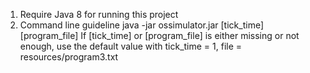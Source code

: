 1. Require Java 8 for running this project
2. Command line guideline
java -jar ossimulator.jar [tick_time] [program_file]
If [tick_time] or [program_file] is either missing or not enough, use the default value with tick_time = 1, file = resources/program3.txt
